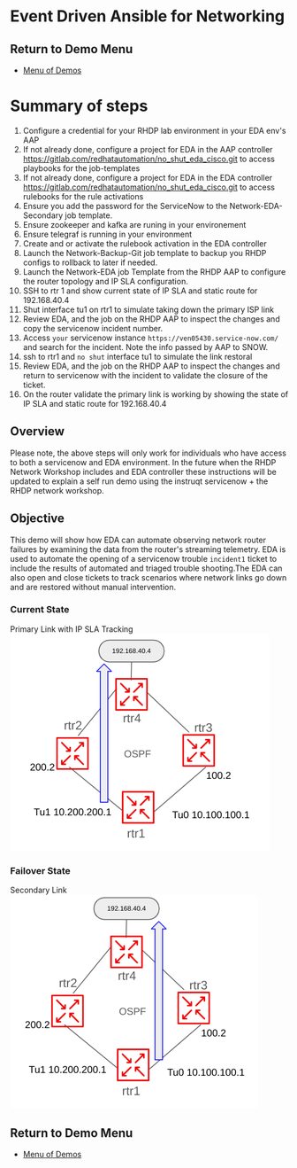 # Event Driven Ansible for Networking

## Return to Demo Menu
 - [Menu of Demos](../README.md)

# Summary of steps
1. Configure a credential for your RHDP lab environment in your EDA env's AAP
2. If not already done, configure a project for EDA in the AAP controller https://gitlab.com/redhatautomation/no_shut_eda_cisco.git to access playbooks for the job-templates
3. If not already done, configure a project for EDA in the EDA controller https://gitlab.com/redhatautomation/no_shut_eda_cisco.git to access rulebooks for the rule activations
4. Ensure you add the password for the ServiceNow to the Network-EDA-Secondary job template.
5. Ensure zookeeper and kafka are runing in your environement
6. Ensure telegraf is running in your environment
7. Create and or activate the rulebook activation in the EDA controller
8. Launch the Network-Backup-Git job template to backup you RHDP configs to rollback to later if needed.
9. Launch the Network-EDA job Template from the RHDP AAP to configure the router topology and IP SLA configuration.
10. SSH to rtr 1 and show current state of IP SLA and static route for 192.168.40.4
11. Shut interface tu1 on rtr1 to simulate taking down the primary ISP link
12. Review EDA, and the job on the RHDP AAP to inspect the changes and copy the servicenow incident number.
13. Access `your` servicenow instance `https://ven05430.service-now.com/` and search for the incident. Note the info passed by AAP to SNOW.
14. ssh to rtr1 and `no shut` interface tu1 to simulate the link restoral
15. Review EDA, and the job on the RHDP AAP to inspect the changes and return to servicenow with the incident to validate the closure of the ticket.
16. On the router validate the primary link is working by showing the state of IP SLA and static route for 192.168.40.4

## Overview
Please note, the above steps will only work for individuals who have access to both a servicenow and EDA environment. In the future when the RHDP Network Workshop includes and EDA controller these instructions will be updated to explain a self run demo using the instruqt servicenow + the RHDP network workshop. 

## Objective
This demo will show how EDA can automate observing network router failures by examining the data from the router's streaming telemetry. EDA is used to automate the opening of a servicenow trouble `incident1` ticket to include the results of automated and triaged trouble shooting.The EDA can also open and close tickets to track scenarios where network links go down and are restored without manual intervention. 

### Current State
Primary Link with IP SLA Tracking
![primary](../images/primary.png)

### Failover State
Secondary Link 
![secondary](../images/secondary.png)

## Return to Demo Menu
 - [Menu of Demos](../README.md)